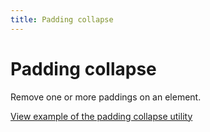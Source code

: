```yaml
---
title: Padding collapse
---
```


# Padding collapse

Remove one or more paddings on an element.

<a href="https://ubuntudesign.github.io/vanilla-framework/examples/utilities/padding-collapse/"
    class="js-example">
    View example of the padding collapse utility
</a>